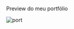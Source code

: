 Preview do meu portfólio

![port](https://user-images.githubusercontent.com/86388276/192855086-f187c8da-64c2-4ddd-97b5-b257d7b55a92.jpeg)
